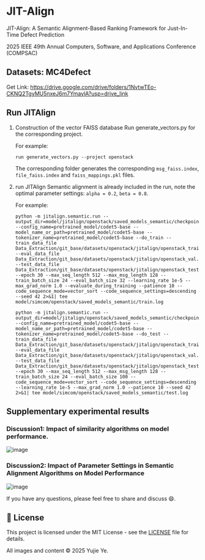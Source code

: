 # JIT-Align
JIT-Align: A Semantic Alignment-Based Ranking Framework for Just-In-Time Defect Prediction  

2025 lEEE 49th Annual Computers, Software, and Applications Conference (COMPSAC)

## Datasets: MC4Defect
Get Link: https://drive.google.com/drive/folders/1NvtwTEo-CKNQ2TgyMU5nxeJ6m7YmaylA?usp=drive_link
## Run JITAlign
1. Construction of the vector FAISS database
   Run generate_vectors.py for the corresponding project.
   
   For example:
   
   `run generate_vectors.py --project openstack`
   
   The corresponding folder generates the corresponding `msg_faiss.index`, `file_faiss.index` and
`faiss_mappings.pkl` files.
3. run JITAlign
   Semantic alignment is already included in the run, note the optimal parameter settings: `alpha = 0.2`, `beta = 0.8`.
   
   For example:
   ```
   python -m jitalign.semantic.run --output_dir=model/jitalign/openstack/saved_models_semantic/checkpoints --config_name=pretrained_model/codet5-base --model_name_or_path=pretrained_model/codet5-base --tokenizer_name=pretrained_model/codet5-base --do_train --train_data_file Data_Extraction/git_base/datasets/openstack/jitalign/openstack_train.pkl --eval_data_file Data_Extraction/git_base/datasets/openstack/jitalign/openstack_val.pkl --test_data_file Data_Extraction/git_base/datasets/openstack/jitalign/openstack_test.pkl --epoch 30 --max_seq_length 512 --max_msg_length 128 --train_batch_size 24 --eval_batch_size 32 --learning_rate 1e-5 --max_grad_norm 1.0 --evaluate_during_training --patience 10 --code_sequence_mode=vector_sort --code_sequence_settings=descending --seed 42 2>&1| tee model/simcom/openstack/saved_models_semantic/train.log 
   ```
   ```
   python -m jitalign.semantic.run --output_dir=model/jitalign/openstack/saved_models_semantic/checkpoints --config_name=pretrained_model/codet5-base --model_name_or_path=pretrained_model/codet5-base --tokenizer_name=pretrained_model/codet5-base --do_test --train_data_file Data_Extraction/git_base/datasets/openstack/jitalign/openstack_train.pkl --eval_data_file Data_Extraction/git_base/datasets/openstack/jitalign/openstack_val.pkl --test_data_file Data_Extraction/git_base/datasets/openstack/jitalign/openstack_test.pkl --epoch 30 --max_seq_length 512 --max_msg_length 128 --train_batch_size 24 --eval_batch_size 100 --code_sequence_mode=vector_sort --code_sequence_settings=descending --learning_rate 1e-5 --max_grad_norm 1.0 --patience 10 --seed 42 2>&1| tee model/simcom/openstack/saved_models_semantic/test.log 
   ```
   
## Supplementary experimental results
### Discussion1: Impact of similarity algorithms on model performance.
![image](https://github.com/user-attachments/assets/4c31d201-5624-423a-8143-bb1b12e31322)

### Discussion2: Impact of Parameter Settings in Semantic Alignment Algorithms on Model Performance
![image](https://github.com/user-attachments/assets/92630973-1e06-4d3a-840b-9a908c9982a9)

If you have any questions, please feel free to share and discuss :smile:.



## 📜 License

This project is licensed under the MIT License - see the [LICENSE](LICENSE) file for details.

All images and content © 2025 Yujie Ye.



